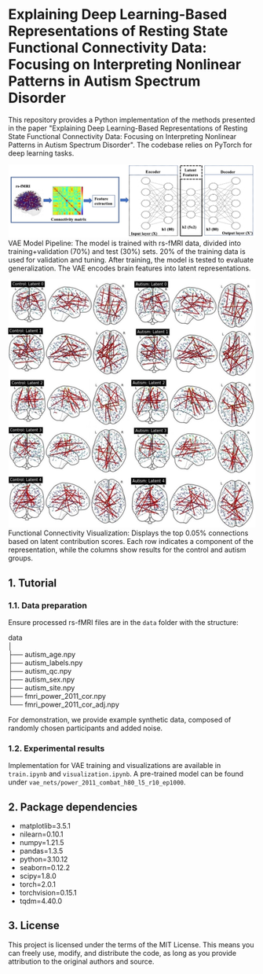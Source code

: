 Explaining Deep Learning-Based Representations of Resting State Functional Connectivity Data: Focusing on Interpreting Nonlinear Patterns in Autism Spectrum Disorder 
=====================================

This repository provides a Python implementation of the methods presented in the paper "Explaining Deep Learning-Based Representations of Resting State Functional Connectivity Data: Focusing on Interpreting Nonlinear Patterns in Autism Spectrum Disorder". The codebase relies on PyTorch for deep learning tasks.

![figure2](figures/figure2.jpg)
VAE Model Pipeline: The model is trained with rs-fMRI data, divided into training+validation (70%) and test (30%) sets. 20% of the training data is used for validation and tuning. After training, the model is tested to evaluate generalization. The VAE encodes brain features into latent representations.

![figure3](figures/figure3.jpg)
Functional Connectivity Visualization: Displays the top 0.05% connections based on latent contribution scores. Each row indicates a component of the representation, while the columns show results for the control and autism groups.

## 1. Tutorial
### 1.1. Data preparation
Ensure processed rs-fMRI files are in the `data` folder with the structure:

data<br>
│<br>
├── autism_age.npy<br>
├── autism_labels.npy<br>
├── autism_qc.npy<br>
├── autism_sex.npy<br>
├── autism_site.npy<br>
├── fmri_power_2011_cor.npy<br>
└── fmri_power_2011_cor_adj.npy<br>

For demonstration, we provide example synthetic data, composed of randomly chosen participants and added noise.

### 1.2. Experimental results
Implementation for VAE training and visualizations are available in `train.ipynb` and `visualization.ipynb`. A pre-trained model can be found under `vae_nets/power_2011_combat_h80_l5_r10_ep1000`.

## 2. Package dependencies
- matplotlib=3.5.1
- nilearn=0.10.1
- numpy=1.21.5
- pandas=1.3.5
- python=3.10.12
- seaborn=0.12.2
- scipy=1.8.0
- torch=2.0.1
- torchvision=0.15.1
- tqdm=4.40.0

## 3. License
This project is licensed under the terms of the MIT License. This means you can freely use, modify, and distribute the code, as long as you provide attribution to the original authors and source.

